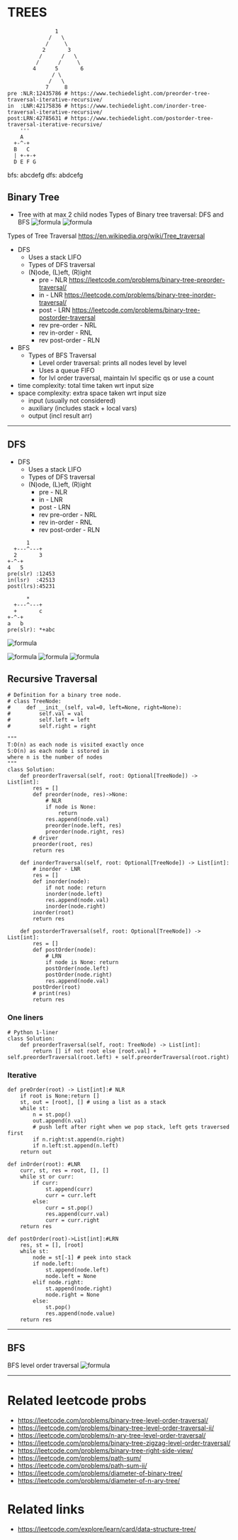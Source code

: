 # TREES
```
               1
             /   \
            /     \
           2       3
          /      /   \
         /      /     \
        4      5       6
              / \
             /   \
            7     8
pre :NLR:12435786 # https://www.techiedelight.com/preorder-tree-traversal-iterative-recursive/
in  :LNR:42175836 # https://www.techiedelight.com/inorder-tree-traversal-iterative-recursive/
post:LRN:42785631 # https://www.techiedelight.com/postorder-tree-traversal-iterative-recursive/
    '''
    A
  +-^-+
  B   C
  | +-+-+
  D E F G
```
bfs:
    abcdefg
dfs:
    abdcefg
## Binary Tree
 - Tree with at max 2 child nodes
Types of Binary tree traversal: DFS and BFS
![formula](https://github.com/trohit/leetcode/blob/main/images/bfs_versus_dfs.PNG)
![formula](https://github.com/trohit/leetcode/blob/main/images/traversal_detail.PNG)

Types of Tree Traversal
https://en.wikipedia.org/wiki/Tree_traversal
 - DFS 
    - Uses a stack LIFO
    - Types of DFS traversal
    - (N)ode, (L)eft, (R)ight
      - pre - NLR https://leetcode.com/problems/binary-tree-preorder-traversal/
      - in - LNR https://leetcode.com/problems/binary-tree-inorder-traversal/
      - post - LRN https://leetcode.com/problems/binary-tree-postorder-traversal
      - rev pre-order - NRL 
      - rev in-order - RNL
      - rev post-order - RLN
 - BFS
    - Types of BFS Traversal
       - Level order traversal: prints all nodes level by level
       - Uses a queue FIFO
       - for lvl order traversal, maintain lvl specific qs or use a count  
- time complexity: total time taken wrt input size
- space complexity: extra space taken wrt input size
    - input (usually not considered)
    - auxiliary (includes stack + local vars)
    - output (incl result arr)


------------
## DFS
- DFS 
    - Uses a stack LIFO
    - Types of DFS traversal
    - (N)ode, (L)eft, (R)ight
      - pre - NLR  
      - in - LNR
      - post - LRN
      - rev pre-order - NRL 
      - rev in-order - RNL
      - rev post-order - RLN
```
      1
  +---^---+
  2       3
+-^-+   
4   5
pre(slr) :12453
in(lsr)  :42513
post(lrs):45231

      *
  +---^---+
  +       c
+-^-+   
a   b
pre(slr): *+abc
```
![formula](https://github.com/trohit/leetcode/blob/main/images/dfs_and_bfs.PNG)

![formula](https://github.com/trohit/leetcode/blob/main/images/Preorder-Traversal.png)
![formula](https://github.com/trohit/leetcode/blob/main/images/Inorder-Traversal.png)
![formula](https://github.com/trohit/leetcode/blob/main/images/Postorder-Traversal.png)


## Recursive Traversal
```
# Definition for a binary tree node.
# class TreeNode:
#     def __init__(self, val=0, left=None, right=None):
#         self.val = val
#         self.left = left
#         self.right = right

"""
T:O(n) as each node is visited exactly once
S:O(n) as each node i sstored in 
where n is the number of nodes
"""
class Solution:
    def preorderTraversal(self, root: Optional[TreeNode]) -> List[int]:
        res = []
        def preorder(node, res)->None:
            # NLR
            if node is None:
                return
            res.append(node.val)
            preorder(node.left, res)
            preorder(node.right, res)
        # driver        
        preorder(root, res)
        return res

    def inorderTraversal(self, root: Optional[TreeNode]) -> List[int]:
        # inorder - LNR
        res = []
        def inorder(node):
            if not node: return
            inorder(node.left)
            res.append(node.val)
            inorder(node.right)
        inorder(root)
        return res

    def postorderTraversal(self, root: Optional[TreeNode]) -> List[int]:
        res = []
        def postOrder(node):
            # LRN
            if node is None: return
            postOrder(node.left)
            postOrder(node.right)
            res.append(node.val)
        postOrder(root)
        # print(res)
        return res
```       
### One liners
```
# Python 1-liner
class Solution:
    def preorderTraversal(self, root: TreeNode) -> List[int]:
        return [] if not root else [root.val] + self.preorderTraversal(root.left) + self.preorderTraversal(root.right)
```

### Iterative
```
def preOrder(root) -> List[int]:# NLR
    if root is None:return []
    st, out = [root], [] # using a list as a stack
    while st:
        n = st.pop()
        out.append(n.val)
        # push left after right when we pop stack, left gets traversed first
        if n.right:st.append(n.right)
        if n.left:st.append(n.left)
    return out

def inOrder(root): #LNR
    curr, st, res = root, [], []
    while st or curr:
        if curr:
            st.append(curr)
            curr = curr.left 
        else:
            curr = st.pop()
            res.append(curr.val)
            curr = curr.right 
    return res

def postOrder(root)->List[int]:#LRN
    res, st = [], [root]
    while st:
        node = st[-1] # peek into stack
        if node.left:
            st.append(node.left)
            node.left = None
        elif node.right:
            st.append(node.right)
            node.right = None
        else:
            st.pop()
            res.append(node.value)
    return res
```
------------
## BFS

BFS level order traversal
![formula](https://github.com/trohit/leetcode/blob/main/images/bfs_lvl_order.PNG)

------------

# Related leetcode probs

- https://leetcode.com/problems/binary-tree-level-order-traversal/
- https://leetcode.com/problems/binary-tree-level-order-traversal-ii/
- https://leetcode.com/problems/n-ary-tree-level-order-traversal/
- https://leetcode.com/problems/binary-tree-zigzag-level-order-traversal/
- https://leetcode.com/problems/binary-tree-right-side-view/
- https://leetcode.com/problems/path-sum/
- https://leetcode.com/problems/path-sum-ii/
- https://leetcode.com/problems/diameter-of-binary-tree/
- https://leetcode.com/problems/diameter-of-n-ary-tree/


# Related links
- https://leetcode.com/explore/learn/card/data-structure-tree/
